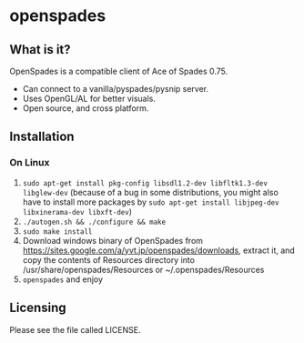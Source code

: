 openspades
==========

What is it?
-----------

OpenSpades is a compatible client of Ace of Spades 0.75. 

* Can connect to a vanilla/pyspades/pysnip server.
* Uses OpenGL/AL for better visuals.
* Open source, and cross platform.

Installation
------------

### On Linux

1. ```sudo apt-get install pkg-config libsdl1.2-dev libfltk1.3-dev libglew-dev``` (because of a bug in some distributions, 
you might also have to install more packages by ```sudo apt-get install libjpeg-dev libxinerama-dev libxft-dev```)
2. ```./autogen.sh && ./configure && make```
3. ```sudo make install```
4. Download windows binary of OpenSpades from https://sites.google.com/a/yvt.jp/openspades/downloads, extract it,
and copy the contents of Resources directory into /usr/share/openspades/Resources or ~/.openspades/Resources
5. ```openspades``` and enjoy

Licensing
---------
Please see the file called LICENSE.
